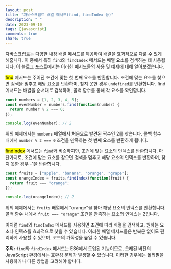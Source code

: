 ```yaml
---
layout: post
title: "자바스크립트 배열 메서드(find, findIndex 등)"
description: " "
date: 2023-09-10
tags: [javascript]
comments: true
share: true
---
```


자바스크립트는 다양한 내장 배열 메서드를 제공하여 배열을 효과적으로 다룰 수 있게 해줍니다. 이 중에서 특히 `find`와 `findIndex` 메서드는 배열 요소를 검색하는 데 사용됩니다. 이 블로그 포스트에서는 이러한 메서드들의 사용 및 예제에 대해 알아보겠습니다.

<mark>find</mark> 메서드는 주어진 조건에 맞는 첫 번째 요소를 반환합니다. 조건에 맞는 요소를 찾으면 검색을 멈추고 해당 요소를 반환하며, 찾지 못한 경우 `undefined`를 반환합니다. find 메서드는 배열을 순서대로 검색하며, 콜백 함수를 통해 각 요소를 확인합니다.

```javascript
const numbers = [1, 2, 3, 4, 5];
const evenNumber = numbers.find(function(number) {
  return number % 2 === 0;
});

console.log(evenNumber); // 2
```

위의 예제에서는 `numbers` 배열에서 처음으로 발견된 짝수인 2를 찾습니다. 콜백 함수 내에서 `number % 2 === 0` 조건을 만족하는 첫 번째 요소를 반환하게 됩니다.

<mark>findIndex</mark> 메서드는 `find`와 비슷하지만, 조건에 맞는 요소의 인덱스를 반환합니다. 마찬가지로, 조건에 맞는 요소를 찾으면 검색을 멈추고 해당 요소의 인덱스를 반환하며, 찾지 못한 경우 -1을 반환합니다.

```javascript
const fruits = ["apple", "banana", "orange", "grape"];
const orangeIndex = fruits.findIndex(function(fruit) {
  return fruit === "orange";
});

console.log(orangeIndex); // 2
```

위의 예제에서는 `fruits` 배열에서 "orange"을 찾아 해당 요소의 인덱스를 반환합니다. 콜백 함수 내에서 `fruit === "orange"` 조건을 만족하는 요소의 인덱스는 2입니다.

이처럼 `find`와 `findIndex` 메서드를 사용하면 조건에 따라 배열을 검색하고, 원하는 요소나 인덱스를 효과적으로 찾을 수 있습니다. 이러한 배열 메서드들은 반복문 없이도 편리하게 사용할 수 있으며, 코드의 가독성을 높일 수 있습니다.

**주의:** `find`와 `findIndex` 메서드는 ES6에서 도입된 기능이므로, 오래된 버전의 JavaScript 환경에서는 호환성 문제가 발생할 수 있습니다. 이러한 경우에는 폴리필을 사용하거나 다른 방법을 고려해야 합니다.